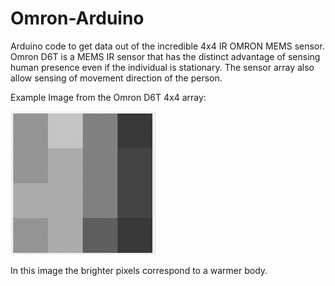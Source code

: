 # Omron-Arduino
Arduino code to get data out of the incredible 4x4 IR OMRON MEMS sensor.
Omron D6T is a MEMS IR sensor that has the distinct advantage of sensing human presence even if the individual is stationary. The sensor array also allow sensing of movement direction of the person.

Example Image from the Omron D6T 4x4 array:

![alt tag](ExampleImage.png?raw=true "Image Title")

In this image the brighter pixels correspond to a warmer body.
